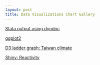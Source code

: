 ```yaml
---
layout: post
title: Data Visualizations Chart Gallery
---
```


[Stata output using dyndoc](/stata/hpidyndoc1.html "Stata dyndoc output")

[ggplot2](https://karl-ho.github.io/R/ggplot2/ggplot2_1.html "ggplot2 workshop notebook")

[D3 ladder graph: Taiwan climate](/D3/lg_twclimate/index.html "Taiwan Climate Laddergraph")

[Shiny: Reactivity](https://karl-ho.shinyapps.io/Reactive_datasets/ "Shiny Reactivity")
